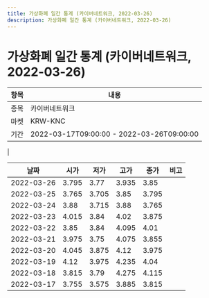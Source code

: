 ```yaml
---
title: 가상화폐 일간 통계 (카이버네트워크, 2022-03-26)
description: 가상화폐 일간 통계 (카이버네트워크, 2022-03-26)
---
```


가상화폐 일간 통계 (카이버네트워크, 2022-03-26)
===

|항목|내용|
|--|--|
|종목|카이버네트워크|
|마켓|KRW-KNC|\i|종류|일 단위 캔들|
|기간|2022-03-17T09:00:00 - 2022-03-26T09:00:00
|

|날짜|시가|저가|고가|종가|비고|
|--|--|--|--|--|--|
|2022-03-26|3.795|3.77|3.935|3.85|    |
|2022-03-25|3.765|3.705|3.85|3.795|    |
|2022-03-24|3.88|3.715|3.88|3.765|    |
|2022-03-23|4.015|3.84|4.02|3.875|    |
|2022-03-22|3.85|3.84|4.095|4.01|    |
|2022-03-21|3.975|3.75|4.075|3.855|    |
|2022-03-20|4.045|3.875|4.12|3.975|    |
|2022-03-19|4.12|3.975|4.235|4.04|    |
|2022-03-18|3.815|3.79|4.275|4.115|    |
|2022-03-17|3.755|3.575|3.885|3.815|    |
